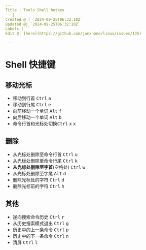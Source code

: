 ```yaml
---
Title | Tools Shell hotkey
-- | --
Created @ | `2024-09-25T06:32:10Z`
Updated @| `2024-09-25T06:32:10Z`
Labels | ``
Edit @| [here](https://github.com/junxnone/linux/issues/135)

---
```

# Shell 快捷键

## 移动光标
- 移动到行首  <kbd>Ctrl</kbd>  <kbd>a</kbd> 
- 移动到行尾  <kbd>Ctrl</kbd>  <kbd>e</kbd> 
- 向前移动一个单词  <kbd>Alt</kbd>  <kbd>f</kbd> 
- 向后移动一个单词  <kbd>Alt</kbd>  <kbd>b</kbd> 
- 命令行首和光标处切换<kbd>Ctrl</kbd>  <kbd>x</kbd> <kbd>x</kbd> 

## 删除

- 从光标处删除至命令行首   <kbd>Ctrl</kbd>  <kbd>u</kbd> 
- 从光标处删除至命令行尾  <kbd>Ctrl</kbd>  <kbd>k</kbd> 
- **从光标处删除至字首**(空格处)  <kbd>Ctrl</kbd>  <kbd>w</kbd> 
- 从光标处删除至字尾  <kbd>Alt</kbd>  <kbd>d</kbd> 
- 删除光标处的字符  <kbd>Ctrl</kbd>  <kbd>d</kbd> 
- 删除光标前的字符  <kbd>Ctrl</kbd>  <kbd>h</kbd> 

## 其他

- 逆向搜索命令历史  <kbd>Ctrl</kbd>  <kbd>r</kbd> 
- 从历史搜索模式退出  <kbd>Ctrl</kbd>  <kbd>g</kbd> 
- 历史中的上一条命令  <kbd>Ctrl</kbd>  <kbd>p</kbd> 
- 历史中的下一条命令  <kbd>Ctrl</kbd>  <kbd>n</kbd> 
- 清屏   <kbd>Ctrl</kbd>  <kbd>l</kbd> 

